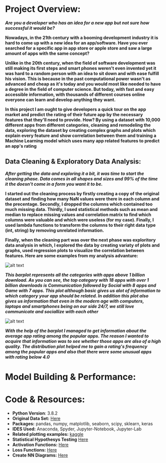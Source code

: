 # Project Overview:
***Are you a developer who has an idea for a new app but not sure how successful it would be?***

**Nowadays, in the 21th century with a booming development industry it is hard to come up with a new idea for an app/software. Have you ever searched for a specific app in app store or apple store and saw a large amount of apps with the same concept?**

**Unlike in the 20th century, when the field of software development was still making its first steps and smart phones weren't even invented yet it was hard to a random person with an idea to sit down and with ease fulfill his vision. This is because in the past computational power wasn't as advanced and cheap as it's today and you would most like needed to have a degree in the field of computer science. But today, with fast and easy accessible information, with thousands of different courses online everyone can learn and develop anything they want.**

**In this project I am ought to give developers a quick tour on the app market and predict the rating of their future app by the necessary features that they'll need to provide. How?  By using a dataset with 10,000 different apps from different categories, cleaning and remodeling the data, exploring the dataset by creating complex graphs and plots which explain every feature and show correlation between them and training a Machine Learning model which uses many app related features to predict an app's rating** 

## Data Cleaning & Exploratory Data Analysis:
***After getting the data and exploring it a bit, it was time to start the cleaning phase. Data comes in all shapes and sizes and 99% of the time it the doesn't come in a form you want it to be.***

**I started out the cleaning process by firstly creating a copy of the original dataset and finding how many NaN values were there in each column and the precentage. Secondly, I dropped the columns which contained too much missing data. Thirdly, I used statistical methods such as mean and median to replace missing values and correlation matrix to find which columns were valuable and which were useless (for my case). Finally, I used lambda functions to transform the columns to their right data type (int, string) by removing unrelated information.**

**Finally, when the cleaning part was over the next phase was exploritory data analysis in which, I explored the data by creating variaty of plots and graphs, used regression plots to visualize the correlation between features. Here are some examples from my analysis advanture:**

![alt text][plot1] 

***This barplot represents all the categories with apps above 1 billion download. As you can see, the top category with 18 apps with over 1 billion downloads is Communication followed by Social with 8 apps and Game with 7 apps. This plot although basic gives us alot of information to which category your app should be related. In addition this plot also gives us information that even in the modern age with computers, laptops and smartphones being on our side 24/7, we still love communicate and sociallize with each other***


![alt text][plot2] 

***With the help of the barplot I managed to get information about the average app rating among the popular apps. The reason I wanted to acquire that information was to see whether those apps are also of a high quality. The distribution plot helped me to gain a rating's frequency among the popular apps and also that there were some unusual apps with rating below 4.0***  

[plot1]: https://github.com/AlexOsokin97/Which_App_Category/blob/master/Data%20Analysis/pngs/billioninstalls.png "billioninstalls"
[plot2]: https://github.com/AlexOsokin97/Which_App_Category/blob/master/Data%20Analysis/pngs/popularapps.png "Popular Apps"

# Model Building & Performance:


# Code & Resources:
* **Python Version**: 3.8.2
* **Original Data Set:** [Here](https://www.kaggle.com/lava18/google-play-store-apps#googleplaystore.csv)
* **Packages:** pandas, numpy, matplotlib, seaborn, scipy, sklearn, keras
* **IDES Used:** Anaconda, Spyder, Jupyter-Notebook, Jupyter-Lab
* **Related plotting examples:** [kaggle](https://www.kaggle.com/tanetboss/how-to-get-high-rating-on-play-store)
* **Statistical Hypothesys Testing** [Here](https://machinelearningmastery.com/statistical-hypothesis-tests-in-python-cheat-sheet/)
* **Activation Functions:** [Here](https://towardsdatascience.com/activation-functions-neural-networks-1cbd9f8d91d6)
* **Loss Functions:** [Here](https://machinelearningmastery.com/how-to-choose-loss-functions-when-training-deep-learning-neural-networks/)
* **Create NN Diagrams:** [Here](http://alexlenail.me/NN-SVG/index.html)
